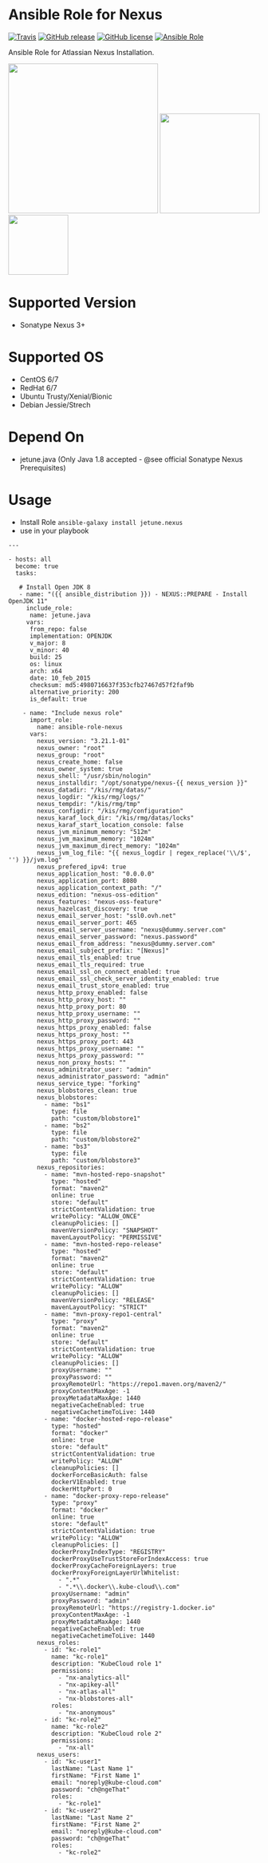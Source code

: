 # Ansible Role for Nexus

[![Travis](https://img.shields.io/travis/com/kube-cloud/ansible-role-nexus/master?style=flat)](https://travis-ci.com/kube-cloud/ansible-role-nexus)
[![GitHub release](https://img.shields.io/github/release/kube-cloud/ansible-role-nexus.svg)](https://github.com/kube-cloud/ansible-role-nexus)
[![GitHub license](https://img.shields.io/github/license/kube-cloud/ansible-role-nexus.svg)](https://github.com/kube-cloud/ansible-role-nexus/blob/master/LICENSE)
[![Ansible Role](https://img.shields.io/ansible/role/d/47147.svg?style=flat)](https://galaxy.ansible.com/kube-cloud/nexus)

Ansible Role for Atlassian Nexus Installation.

<a href="https://www.kube-cloud.com/"><img width="300" src="https://kube-cloud.com/images/branding/logo/kubecloud-logo-single_writing_horizontal_color_300x112px.png" /></a>
<a href="https://www.redhat.com/fr/technologies/management/ansible"><img width="200" src="https://getvectorlogo.com/wp-content/uploads/2019/01/red-hat-ansible-vector-logo.png" /></a>
<a href="https://www.sonatype.com//"><img width="120" src="https://avatars1.githubusercontent.com/u/44938?s=280&v=4" /></a>

# Supported Version

* Sonatype Nexus 3+

# Supported OS

* CentOS 6/7
* RedHat 6/7
* Ubuntu Trusty/Xenial/Bionic
* Debian Jessie/Strech

# Depend On

* jetune.java (Only Java 1.8 accepted - @see official Sonatype Nexus Prerequisites)

# Usage

* Install Role ``` ansible-galaxy install jetune.nexus ```
* use in your playbook
```
---

- hosts: all
  become: true
  tasks:
	
   # Install Open JDK 8
   - name: "({{ ansible_distribution }}) - NEXUS::PREPARE - Install OpenJDK 11"
     include_role:
      name: jetune.java
     vars:
      from_repo: false
      implementation: OPENJDK
      v_major: 8
      v_minor: 40
      build: 25
      os: linux
      arch: x64
      date: 10_feb_2015
      checksum: md5:4980716637f353cfb27467d57f2faf9b
      alternative_priority: 200
      is_default: true

    - name: "Include nexus role"
      import_role:
        name: ansible-role-nexus
      vars:
        nexus_version: "3.21.1-01"
        nexus_owner: "root"
        nexus_group: "root"
        nexus_create_home: false
        nexus_owner_system: true
        nexus_shell: "/usr/sbin/nologin"
        nexus_installdir: "/opt/sonatype/nexus-{{ nexus_version }}"
        nexus_datadir: "/kis/rmg/datas/"
        nexus_logdir: "/kis/rmg/logs/"
        nexus_tempdir: "/kis/rmg/tmp"
        nexus_configdir: "/kis/rmg/configuration"
        nexus_karaf_lock_dir: "/kis/rmg/datas/locks"
        nexus_karaf_start_location_console: false
        nexus_jvm_minimum_memory: "512m"
        nexus_jvm_maximum_memory: "1024m"
        nexus_jvm_maximum_direct_memory: "1024m"
        nexus_jvm_log_file: "{{ nexus_logdir | regex_replace('\\/$', '') }}/jvm.log"
        nexus_prefered_ipv4: true
        nexus_application_host: "0.0.0.0"
        nexus_application_port: 8080
        nexus_application_context_path: "/"
        nexus_edition: "nexus-oss-edition"
        nexus_features: "nexus-oss-feature"
        nexus_hazelcast_discovery: true
        nexus_email_server_host: "ssl0.ovh.net"
        nexus_email_server_port: 465
        nexus_email_server_username: "nexus@dummy.server.com"
        nexus_email_server_password: "nexus.password"
        nexus_email_from_address: "nexus@dummy.server.com"
        nexus_email_subject_prefix: "[Nexus]"
        nexus_email_tls_enabled: true
        nexus_email_tls_required: true
        nexus_email_ssl_on_connect_enabled: true
        nexus_email_ssl_check_server_identity_enabled: true
        nexus_email_trust_store_enabled: true
        nexus_http_proxy_enabled: false
        nexus_http_proxy_host: ""
        nexus_http_proxy_port: 80
        nexus_http_proxy_username: ""
        nexus_http_proxy_password: ""
        nexus_https_proxy_enabled: false
        nexus_https_proxy_host: ""
        nexus_https_proxy_port: 443
        nexus_https_proxy_username: ""
        nexus_https_proxy_password: ""
        nexus_non_proxy_hosts: ""
        nexus_adminitrator_user: "admin"
        nexus_administrator_password: "admin"
        nexus_service_type: "forking"
        nexus_blobstores_clean: true
        nexus_blobstores:
          - name: "bs1"
            type: file
            path: "custom/blobstore1"
          - name: "bs2"
            type: file
            path: "custom/blobstore2"
          - name: "bs3"
            type: file
            path: "custom/blobstore3"
        nexus_repositories:
          - name: "mvn-hosted-repo-snapshot"
            type: "hosted"
            format: "maven2"
            online: true
            store: "default"
            strictContentValidation: true
            writePolicy: "ALLOW_ONCE"
            cleanupPolicies: []
            mavenVersionPolicy: "SNAPSHOT"
            mavenLayoutPolicy: "PERMISSIVE"
          - name: "mvn-hosted-repo-release"
            type: "hosted"
            format: "maven2"
            online: true
            store: "default"
            strictContentValidation: true
            writePolicy: "ALLOW"
            cleanupPolicies: []
            mavenVersionPolicy: "RELEASE"
            mavenLayoutPolicy: "STRICT"
          - name: "mvn-proxy-repo1-central"
            type: "proxy"
            format: "maven2"
            online: true
            store: "default"
            strictContentValidation: true
            writePolicy: "ALLOW"
            cleanupPolicies: []
            proxyUsername: ""
            proxyPassword: ""
            proxyRemoteUrl: "https://repo1.maven.org/maven2/"
            proxyContentMaxAge: -1
            proxyMetadataMaxAge: 1440
            negativeCacheEnabled: true
            negativeCachetimeToLive: 1440
          - name: "docker-hosted-repo-release"
            type: "hosted"
            format: "docker"
            online: true
            store: "default"
            strictContentValidation: true
            writePolicy: "ALLOW"
            cleanupPolicies: []
            dockerForceBasicAuth: false
            dockerV1Enabled: true
            dockerHttpPort: 0
          - name: "docker-proxy-repo-release"
            type: "proxy"
            format: "docker"
            online: true
            store: "default"
            strictContentValidation: true
            writePolicy: "ALLOW"
            cleanupPolicies: []
            dockerProxyIndexType: "REGISTRY"
            dockerProxyUseTrustStoreForIndexAccess: true
            dockerProxyCacheForeignLayers: true
            dockerProxyForeignLayerUrlWhitelist:
              - ".*"
              - ".*\\.docker\\.kube-cloud\\.com"
            proxyUsername: "admin"
            proxyPassword: "admin"
            proxyRemoteUrl: "https://registry-1.docker.io"
            proxyContentMaxAge: -1
            proxyMetadataMaxAge: 1440
            negativeCacheEnabled: true
            negativeCachetimeToLive: 1440
        nexus_roles:
          - id: "kc-role1"
            name: "kc-role1"
            description: "KubeCloud role 1"
            permissions:
              - "nx-analytics-all"
              - "nx-apikey-all"
              - "nx-atlas-all"
              - "nx-blobstores-all"
            roles:
              - "nx-anonymous"
          - id: "kc-role2"
            name: "kc-role2"
            description: "KubeCloud role 2"
            permissions:
              - "nx-all"
        nexus_users:
          - id: "kc-user1"
            lastName: "Last Name 1"
            firstName: "First Name 1"
            email: "noreply@kube-cloud.com"
            password: "ch@ngeThat"
            roles:
              - "kc-role1"
          - id: "kc-user2"
            lastName: "Last Name 2"
            firstName: "First Name 2"
            email: "noreply@kube-cloud.com"
            password: "ch@ngeThat"
            roles:
              - "kc-role2"
